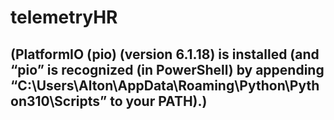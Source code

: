 # telemetryHR

## (PlatformIO (pio) (version 6.1.18) is installed (and “pio” is recognized (in PowerShell) by appending “C:\Users\Alton\AppData\Roaming\Python\Python310\Scripts” to your PATH).)